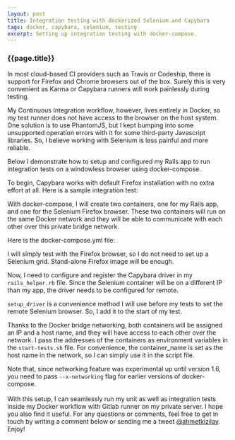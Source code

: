 ```yaml
---
layout: post
title: Integration testing with dockerized Selenium and Capybara
tags: docker, capybara, selenium, testing
excerpt: Setting up integration testing with docker-compose.
---
```


### {{page.title}}

In most cloud-based CI providers such as Travis or Codeship, there is support for Firefox and Chrome browsers out of the box. Surely this is very convenient as Karma or Capybara runners will work painlessly during testing.

My Continuous Integration workflow, however, lives entirely in Docker, so my test runner does not have access to the browser on the host system. One solution is to use PhantomJS, but I kept bumping into some unsupported operation errors with it for some third-party Javascript libraries. So, I believe working with Selenium is less painful and more reliable.

Below I demonstrate how to setup and configured my Rails app to run integration tests on a windowless browser using docker-compose.

To begin, Capybara works with default Firefox installation with no extra effort at all. Here is a sample integration test:
<script src="https://gist.github.com/artsince/d6c3b42fa4b741a81d1c.js?file=one.rb"></script>

With docker-compose, I will create two containers, one for my Rails app, and one for the Selenium Firefox browser. These two containers will run on the same Docker network and they will be able to communicate with each other over this private bridge network.

Here is the docker-compose.yml file:
<script src="https://gist.github.com/artsince/d6c3b42fa4b741a81d1c.js?file=two.yml"></script>

I will simply test with the Firefox browser, so I do not need to set up a Selenium grid. Stand-alone Firefox image will be enough.

Now, I need to configure and register the Capybara driver in my `rails_helper.rb` file. Since the Selenium container will be on a different IP than my app, the driver needs to be configured for remote.

<script src="https://gist.github.com/artsince/d6c3b42fa4b741a81d1c.js?file=three.rb"></script>

`setup_driver` is a convenience method I will use before my tests to set the remote Selenium browser. So, I add it to the start of my test.

<script src="https://gist.github.com/artsince/d6c3b42fa4b741a81d1c.js?file=four.rb"></script>

Thanks to the Docker bridge networking, both containers will be assigned an IP and a host name, and they will have access to each other over the network. I pass the addresses of the containers as environment variables in the `start-tests.sh` file. For convenience, the container_name is set as the host name in the network, so I can simply use it in the script file.

<script src="https://gist.github.com/artsince/d6c3b42fa4b741a81d1c.js?file=five.sh"></script>

Note that, since networking feature was experimental up until version 1.6, you need to pass `--x-networking` flag for earlier versions of docker-compose.
<br/>
<br/>
With this setup, I can seamlessly run my unit as well as integration tests inside my Docker workflow with Gitlab runner on my private server. I hope you also find it useful. For any questions or comments, feel free to get in touch by writing a comment below or sending me a tweet  [@ahmetkizilay](https://twitter.com/ahmetkizilay). Enjoy!
